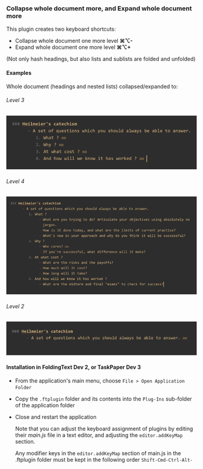 ### Collapse whole document more, and Expand whole document more

This plugin creates two keyboard shortcuts:
- Collapse whole document one more level **⌘⌥-**
- Expand whole document one more level	**⌘⌥+**

(Not only hash headings, but also lists and sublists are folded and unfolded)




#### Examples

Whole document (headings and nested lists) collapsed/expanded to:

###### Level 3

![](./Level3WholeDoc.png)

###### Level 4
	
![](./Level4WholeDoc.png)

###### Level 2

![](./Level2WholeDoc.png)


#### Installation in FoldingText Dev 2, or TaskPaper Dev 3
- From the application's main menu, choose `File > Open Application Folder`
- Copy the `.ftplugin` folder and its contents into the `Plug-Ins` sub-folder of the application folder
- Close and restart the application

  Note that you can adjust the keyboard assignment of plugins by editing their _main.js_ file in a text editor, and adjusting the `editor.addKeyMap` section.

  Any modifier keys in the `editor.addKeyMap` section of main.js in the .ftplugin folder must be kept in the following order `Shift-Cmd-Ctrl-Alt-`

